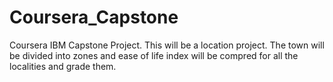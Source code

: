 # Coursera_Capstone
Coursera IBM Capstone Project. This will be a location project. The town will be divided into zones and ease of life index will be compred for all the localities and grade them.
